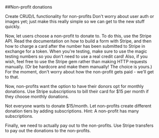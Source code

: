 ##Non-profit donations


Create CRUD/L functionality for non-profits Don't worry about user auth or images yet; just make this really simple so we can get to the new stuff quickly.

Now, let users choose a non-profit to donate to. To do this, use the Stripe API. Read the documentation on how to build a form with Stripe, and then how to charge a card after the number has been submitted to Stripe in exchange for a token. When you're testing, make sure to use the magic testing numbers so you don't need to use a real credit card! Also, if you wish, feel free to use the Stripe gem rather than making HTTP requests manually. (Or be hardcore and make them manually! The choice is yours.) For the moment, don't worry about how the non-profit gets paid - we'll get to that.

Now, non-profits want the option to have their donors opt for monthly donations. Use Stripe subscriptions to bill their card for $15 per month if they choose monthly donations.

Not everyone wants to donate $15/month. Let non-profits create different donation tiers by adding subscriptions. Hint: A non-profit has many subscriptions.

Finally, we need to actually pay out to the non-profits. Use Stripe transfers to pay out the donations to the non-profits.


